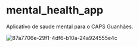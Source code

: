 # mental_health_app

Aplicativo de saude mental para o CAPS Guanhães.

![87a7706e-29f1-4df6-b10a-24a924555e4c](https://github.com/user-attachments/assets/e94802dd-9168-443c-a4f6-b2a253a6f38a)
